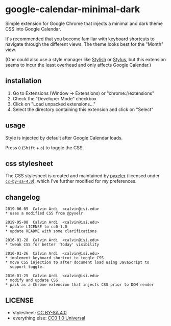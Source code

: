 # google-calendar-minimal-dark

Simple extension for Google Chrome that injects a minimal and dark theme
CSS into Google Calendar.

It's recommended that you become familiar with keyboard shortcuts to
navigate through the different views. The theme looks best for the
"Month" view.

(One could also use a style manager like [Stylish][stylish] or
[Stylus][stylus], but this extension seems to incur the least overhead
and only affects Google Calendar.)

[stylish]: https://addons.mozilla.org/en-US/firefox/addon/stylish/
[stylus]: https://addons.mozilla.org/en-US/firefox/addon/styl-us/

## installation

1. Go to Extensions (Window -> Extensions) or "chrome://extensions"
2. Check the "Developer Mode" checkbox
3. Click on "Load unpacked extensions..."
4. Select the directory containing this extension and click on "Select"

## usage

Style is injected by default after Google Calendar loads.

Press `O` (`Shift` + `o`) to toggle the CSS.

## css stylesheet

The CSS stylesheet is created and maintained by [pyxeler][pyxeler]
(licensed under [`cc-by-sa-4.0`][cc-by-sa-4.0]), which I've further
modified for my preferences.

[pyxeler]: https://github.com/pyxelr/Dark_Google_Calendar
[cc-by-sa-4.0]: https://creativecommons.org/licenses/by-sa/4.0/

## changelog

    2019-06-05  Calvin Ardi  <calvin@isi.edu>
    * uses a modified CSS from @pyxelr

    2019-05-08  Calvin Ardi  <calvin@isi.edu>
    * update LICENSE to cc0-1.0
    * update README with some clarifications

    2016-01-28  Calvin Ardi  <calvin@isi.edu>
    * tweak CSS for better 'Today' visibility

    2016-01-26  Calvin Ardi  <calvin@isi.edu>
    * implement keyboard shortcut to toggle CSS
    * move CSS injection to after document load using JavaScript to
      support toggle.

    2016-01-25  Calvin Ardi  <calvin@isi.edu>
    * modify and update CSS
    * pack as a Chrome extension that injects CSS prior to DOM render

## LICENSE

* stylesheet: [CC BY-SA 4.0][cc-by-sa-4.0]
* everything else: [CC0 1.0 Universal](./LICENSE)

